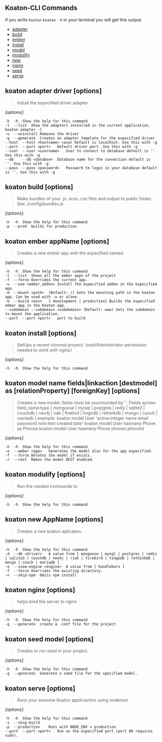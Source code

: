 ## Koaton-CLI Commands
if you write `koaton` `koaton -h` in your terminal you will get this output.
* [adapter](#adapter)
* [build](#build)
* [ember](#ember)
* [install](#install)
* [model](#model)
* [modulify](#modulify)
* [new](#new)
* [nginx](#nginx)
* [seed](#seed)
* [serve](#serve)

## koaton adapter **driver** [options] <a name="adapter"/>
> Install the especified driver adapter.

*[options]*:
```
-h	-h	Show the help for this command
-l	--list	Show the adapters installed in the current application. koaton adapter -l
-u	--uninstall	Removes the driver
-g	--generate	Creates an adapter template for the especified driver
--host	--host <hostname> <asa>	Default is localhost. Use this with -g
--port	--port <port>	Default driver port. Use this with -g
--user	--user <username>	User to connect to database default is ''. Use this with -g
--db	--db <databse>	Database name for the connection default is ''. Use this with -g
--pass	--pass <password>	Password to login in your database default is ''. Use this with -g
```

## koaton build [options] <a name="build"/>
> Make bundles of your .js .scss .css files and output to public folder.
   See ./config/bundles.js

*[options]*:
```
-h	-h	Show the help for this command
-p	--prod	builds for production
```

## koaton ember **appName** [options] <a name="ember"/>
> Creates a new ember app with the especified named.

*[options]*:
```
-h	-h	Show the help for this command
-l	--list	Shows all the ember apps of the project
-f	--force	Overrides the current app.
-u	--use <ember_addon>	Install the especified addon in the especified app.
-m	--mount <path>	(Default: /) Sets the mounting path in the koaton app. Can be used with -n or alone.
-b	--build <env>	[ development | production] Builds the especified ember app in the Koaton app.
--subdomain	--subdomain <subdomain>	(Default: www) Sets the subdomain to mount the application.
--port	--port <port>	port to build
```

## koaton install [options] <a name="install"/>
> SetUps a recent clonned proyect. (root/Administrator permission needed to work with nginx)

*[options]*:
```
-h	-h	Show the help for this command
```

## koaton model **name** **fields|linkaction** **[destmodel]** **as** **[relationProperty]** **[foreignKey]** [options] <a name="model"/>
> Creates a new model. fields must be sourrounded by ''.
Fields syntax:
field_name:type	[ mongoose | mysql | postgres | redis | sqlite3 | couchdb | neo4j | riak | firebird | tingodb | rethinkdb | mongo | couch | mariadb ]
example:
koaton model User 'active:integer name email password note:text created:date'
		koaton model User hasmany Phone as Phones
koaton model User hasmany Phone phones phoneId


*[options]*:
```
-h	-h	Show the help for this command
-e	--ember <app>	Generates the model also for the app especified.
-f	--force	Deletes the model if exists.
-r	--rest	Makes the model REST enabled.
```

## koaton modulify [options] <a name="modulify"/>
> Run the needed commands to

*[options]*:
```
-h	-h	Show the help for this command
```

## koaton new **AppName** [options] <a name="new"/>
> Creates a new koaton aplication.

*[options]*:
```
-h	-h	Show the help for this command
-d	--db <driver>	A value from [ mongoose | mysql | postgres | redis | sqlite3 | couchdb | neo4j | riak | firebird | tingodb | rethinkdb | mongo | couch | mariadb ]
-e	--view-engine <engine>	A value from [ handlebars ]
-f	--force	Overrides the existing directory.
-n	--skip-npm	Omits npm install
```

## koaton nginx [options] <a name="nginx"/>
> helps bind the server to nginx

*[options]*:
```
-h	-h	Show the help for this command
-g	--generate	create a .conf file for the project
```

## koaton seed **model** [options] <a name="seed"/>
> Creates or run seed in your project.

*[options]*:
```
-h	-h	Show the help for this command
-g	--generate	Generete a seed file for the specified model.
```

## koaton serve [options] <a name="serve"/>
> Runs your awsome Koaton applicaction using nodemon

*[options]*:
```
-h	-h	Show the help for this command
-s	--skip-build	
-p	--production	Runs with NODE_ENV = production
--port	--port <port>	Run on the especified port (port 80 requires sudo).
```

